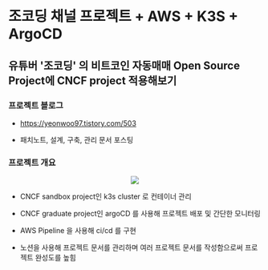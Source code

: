 # 조코딩 채널 프로젝트 + AWS + K3S + ArgoCD
## 유튜버 '조코딩' 의 비트코인 자동매매 Open Source Project에 CNCF project 적용해보기

### 프로젝트 블로그
- <https://yeonwoo97.tistory.com/503>

- 패치노트, 설계, 구축, 관리 문서 포스팅

### 프로젝트 개요

<p align="center">
  <img src="file:///home/cyaninn/Pictures/ethauto/1-architecture.drawio%20(1).png">
</p>

- CNCF sandbox project인 k3s cluster 로 컨테이너 관리

- CNCF graduate project인 argoCD 를 사용해 프로젝트 배포 및 간단한 모니터링

- AWS Pipeline 을 사용해 ci/cd 를 구현

- 노션을 사용해 프로젝트 문서를 관리하며 여러 프로젝트 문서를 작성함으로써 프로젝트 완성도를 높힘